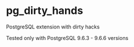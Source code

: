 # pg_dirty_hands
PostgreSQL extension with dirty hacks

Tested only with PostgreSQL 9.6.3 - 9.6.6 versions
